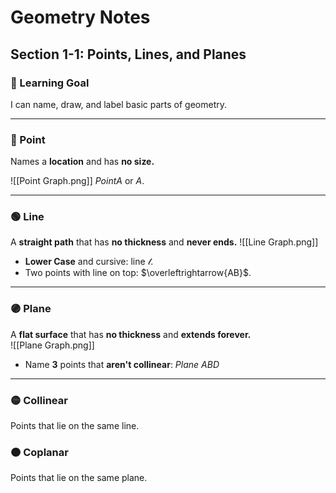 # Geometry Notes  
## Section 1-1: Points, Lines, and Planes  

### 📘 Learning Goal  
I can name, draw, and label basic parts of geometry.  

---

### 🔵 Point  
Names a **location** and has **no size.**  

![[Point Graph.png]]  $Point A$ or $A$.
___

### 🟢 Line  
A **straight path** that has **no thickness** and **never ends.**
![[Line Graph.png]]
- **Lower Case** and cursive: line $\mathcal{l}$.
- Two points with line on top: $\overleftrightarrow{AB}$.

___
### 🟣 Plane  
A **flat surface** that has **no thickness** and **extends forever.**  
![[Plane Graph.png]] 
- Name **3** points that **aren't collinear**: $Plane$ $ABD$

---

### 🟡 Collinear  
Points that lie on the same line.  

### 🟠 Coplanar  
Points that lie on the same plane.  
